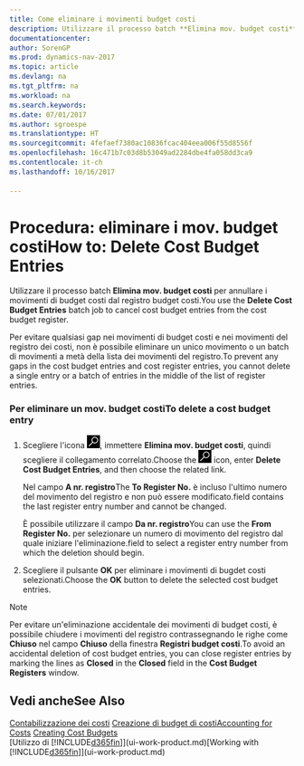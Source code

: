```yaml
---
title: Come eliminare i movimenti budget costi
description: Utilizzare il processo batch **Elimina mov. budget costi** per annullare i movimenti di budget costi dal registro budget costi.
documentationcenter: 
author: SorenGP
ms.prod: dynamics-nav-2017
ms.topic: article
ms.devlang: na
ms.tgt_pltfrm: na
ms.workload: na
ms.search.keywords: 
ms.date: 07/01/2017
ms.author: sgroespe
ms.translationtype: HT
ms.sourcegitcommit: 4fefaef7380ac10836fcac404eea006f55d8556f
ms.openlocfilehash: 16c471b7c03d8b53049ad2284dbe4fa058dd3ca9
ms.contentlocale: it-ch
ms.lasthandoff: 10/16/2017

---
```

# <a name="how-to-delete-cost-budget-entries"></a><span data-ttu-id="ec59f-103">Procedura: eliminare i mov. budget costi</span><span class="sxs-lookup"><span data-stu-id="ec59f-103">How to: Delete Cost Budget Entries</span></span>
<span data-ttu-id="ec59f-104">Utilizzare il processo batch **Elimina mov. budget costi** per annullare i movimenti di budget costi dal registro budget costi.</span><span class="sxs-lookup"><span data-stu-id="ec59f-104">You use the **Delete Cost Budget Entries** batch job to cancel cost budget entries from the cost budget register.</span></span>  

<span data-ttu-id="ec59f-105">Per evitare qualsiasi gap nei movimenti di budget costi e nei movimenti del registro dei costi, non è possibile eliminare un unico movimento o un batch di movimenti a metà della lista dei movimenti del registro.</span><span class="sxs-lookup"><span data-stu-id="ec59f-105">To prevent any gaps in the cost budget entries and cost register entries, you cannot delete a single entry or a batch of entries in the middle of the list of register entries.</span></span>  

### <a name="to-delete-a-cost-budget-entry"></a><span data-ttu-id="ec59f-106">Per eliminare un mov. budget costi</span><span class="sxs-lookup"><span data-stu-id="ec59f-106">To delete a cost budget entry</span></span>  

1.  <span data-ttu-id="ec59f-107">Scegliere l'icona ![Cerca pagina o report](media/ui-search/search_small.png "icona Cerca pagina o report"), immettere **Elimina mov. budget costi**, quindi scegliere il collegamento correlato.</span><span class="sxs-lookup"><span data-stu-id="ec59f-107">Choose the ![Search for Page or Report](media/ui-search/search_small.png "Search for Page or Report icon") icon, enter **Delete Cost Budget Entries**, and then choose the related link.</span></span>  

    <span data-ttu-id="ec59f-108">Nel campo **A nr. registro**</span><span class="sxs-lookup"><span data-stu-id="ec59f-108">The **To Register No.**</span></span> <span data-ttu-id="ec59f-109">è incluso l'ultimo numero del movimento del registro e non può essere modificato.</span><span class="sxs-lookup"><span data-stu-id="ec59f-109">field contains the last register entry number and cannot be changed.</span></span>  

    <span data-ttu-id="ec59f-110">È possibile utilizzare il campo **Da nr. registro**</span><span class="sxs-lookup"><span data-stu-id="ec59f-110">You can use the **From Register No.**</span></span> <span data-ttu-id="ec59f-111">per selezionare un numero di movimento del registro dal quale iniziare l'eliminazione.</span><span class="sxs-lookup"><span data-stu-id="ec59f-111">field to select a register entry number from which the deletion should begin.</span></span>  
2.  <span data-ttu-id="ec59f-112">Scegliere il pulsante **OK** per eliminare i movimenti di bugdet costi selezionati.</span><span class="sxs-lookup"><span data-stu-id="ec59f-112">Choose the **OK** button to delete the selected cost budget entries.</span></span>  

> [!NOTE]  
>  <span data-ttu-id="ec59f-113">Per evitare un'eliminazione accidentale dei movimenti di budget costi, è possibile chiudere i movimenti del registro contrassegnando le righe come **Chiuso** nel campo **Chiuso** della finestra **Registri budget costi**.</span><span class="sxs-lookup"><span data-stu-id="ec59f-113">To avoid an accidental deletion of cost budget entries, you can close register entries by marking the lines as **Closed** in the **Closed** field in the **Cost Budget Registers** window.</span></span>  

## <a name="see-also"></a><span data-ttu-id="ec59f-114">Vedi anche</span><span class="sxs-lookup"><span data-stu-id="ec59f-114">See Also</span></span>  
<span data-ttu-id="ec59f-115">[Contabilizzazione dei costi](finance-manage-cost-accounting.md)
[Creazione di budget di costi](finance-create-cost-budgets.md)</span><span class="sxs-lookup"><span data-stu-id="ec59f-115">[Accounting for Costs](finance-manage-cost-accounting.md)
[Creating Cost Budgets](finance-create-cost-budgets.md)</span></span>  
<span data-ttu-id="ec59f-116">[Utilizzo di [!INCLUDE[d365fin](includes/d365fin_md.md)]](ui-work-product.md)</span><span class="sxs-lookup"><span data-stu-id="ec59f-116">[Working with [!INCLUDE[d365fin](includes/d365fin_md.md)]](ui-work-product.md)</span></span>

